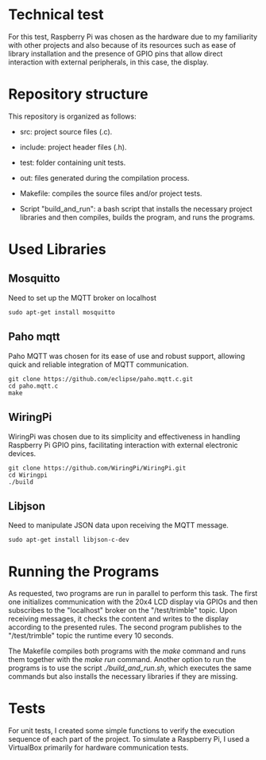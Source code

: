 # Technical test 

For this test, Raspberry Pi was chosen as the hardware due to my familiarity with other projects and also because of its resources such as ease of library installation and the presence of GPIO pins that allow direct interaction with external peripherals, in this case, the display. 

# Repository structure

This repository is organized as follows:

* src: project source files (.c).

* include: project header files (.h).

* test: folder containing unit tests.

* out: files generated during the compilation process.

* Makefile: compiles the source files and/or project tests.

* Script "build_and_run": a bash script that installs the necessary project libraries and then compiles, builds the program, and runs the programs.

# Used Libraries

## Mosquitto 
Need to set up the MQTT broker on localhost
```
sudo apt-get install mosquitto
```

## Paho mqtt 

Paho MQTT was chosen for its ease of use and robust support, allowing quick and reliable integration of MQTT communication.
```
git clone https://github.com/eclipse/paho.mqtt.c.git
cd paho.mqtt.c
make 
```

## WiringPi 
WiringPi was chosen due to its simplicity and effectiveness in handling Raspberry Pi GPIO pins, facilitating interaction with external electronic devices.
```
git clone https://github.com/WiringPi/WiringPi.git 
cd Wiringpi
./build
```

## Libjson 
Need to manipulate JSON data upon receiving the MQTT message.
```
sudo apt-get install libjson-c-dev
```

# Running the Programs

As requested, two programs are run in parallel to perform this task. The first one initializes communication with the 20x4 LCD display via GPIOs and then subscribes to the "localhost" broker on the "/test/trimble" topic. Upon receiving messages, it checks the content and writes to the display according to the presented rules. The second program publishes to the "/test/trimble" topic the runtime every 10 seconds.

The Makefile compiles both programs with the *make* command and runs them together with the *make run* command. Another option to run the programs is to use the script *./build_and_run.sh*, which executes the same commands but also installs the necessary libraries if they are missing.

# Tests

For unit tests, I created some simple functions to verify the execution sequence of each part of the project. To simulate a Raspberry Pi, I used a VirtualBox primarily for hardware communication tests.

